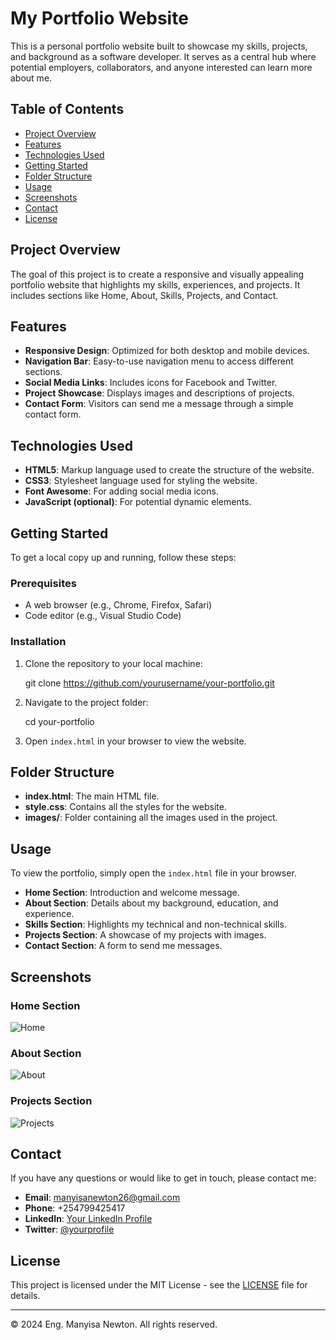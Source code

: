 # My Portfolio Website

This is a personal portfolio website built to showcase my skills, projects, and background as a software developer. It serves as a central hub where potential employers, collaborators, and anyone interested can learn more about me.

## Table of Contents

- [Project Overview](#project-overview)
- [Features](#features)
- [Technologies Used](#technologies-used)
- [Getting Started](#getting-started)
- [Folder Structure](#folder-structure)
- [Usage](#usage)
- [Screenshots](#screenshots)
- [Contact](#contact)
- [License](#license)

## Project Overview

The goal of this project is to create a responsive and visually appealing portfolio website that highlights my skills, experiences, and projects. It includes sections like Home, About, Skills, Projects, and Contact.

## Features

- **Responsive Design**: Optimized for both desktop and mobile devices.
- **Navigation Bar**: Easy-to-use navigation menu to access different sections.
- **Social Media Links**: Includes icons for Facebook and Twitter.
- **Project Showcase**: Displays images and descriptions of projects.
- **Contact Form**: Visitors can send me a message through a simple contact form.

## Technologies Used

- **HTML5**: Markup language used to create the structure of the website.
- **CSS3**: Stylesheet language used for styling the website.
- **Font Awesome**: For adding social media icons.
- **JavaScript (optional)**: For potential dynamic elements.
  
## Getting Started

To get a local copy up and running, follow these steps:

### Prerequisites

- A web browser (e.g., Chrome, Firefox, Safari)
- Code editor (e.g., Visual Studio Code)
  
### Installation

1. Clone the repository to your local machine:

    
    git clone https://github.com/yourusername/your-portfolio.git
   

2. Navigate to the project folder:

   
    cd your-portfolio
   

3. Open `index.html` in your browser to view the website.

## Folder Structure

- **index.html**: The main HTML file.
- **style.css**: Contains all the styles for the website.
- **images/**: Folder containing all the images used in the project.

## Usage

To view the portfolio, simply open the `index.html` file in your browser.

- **Home Section**: Introduction and welcome message.
- **About Section**: Details about my background, education, and experience.
- **Skills Section**: Highlights my technical and non-technical skills.
- **Projects Section**: A showcase of my projects with images.
- **Contact Section**: A form to send me messages.

## Screenshots

### Home Section
![Home](images/newto.jpg)

### About Section
![About](images/background.png)

### Projects Section
![Projects](images/example.png)

## Contact

If you have any questions or would like to get in touch, please contact me:

- **Email**: manyisanewton26@gmail.com
- **Phone**: +254799425417
- **LinkedIn**: [Your LinkedIn Profile](https://linkedin.com/in/yourprofile)
- **Twitter**: [@yourprofile](https://twitter.com/yourprofile)

## License

This project is licensed under the MIT License - see the [LICENSE](LICENSE) file for details.

---

&copy; 2024 Eng. Manyisa Newton. All rights reserved.



